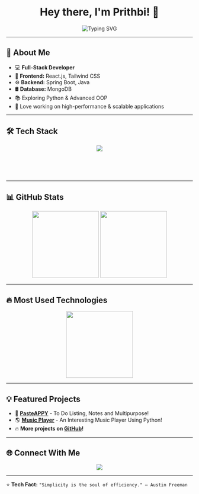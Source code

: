 <h1 align="center">Hey there, I'm Prithbi! 👋</h1>

<p align="center">
  <img src="https://readme-typing-svg.herokuapp.com?font=Fira+Code&size=22&pause=500&color=00C3FF&center=true&vCenter=true&width=700&lines=Full+Stack+Developer;%23ReactJs%20%20%23Tailwind_CSS%20%20%23Spring_Boot%20%20%23MongoDB;Exploring+Other+Technologies" alt="Typing SVG" />
</p>




---

## 🚀 About Me
- 💻 **Full-Stack Developer**
- 🎨 **Frontend:** React.js, Tailwind CSS
- ⚙️ **Backend:** Spring Boot, Java
- 🛢 **Database:** MongoDB
- 📚 Exploring Python & Advanced OOP
- 🚀 Love working on high-performance & scalable applications

---

## 🛠 Tech Stack
<p align="center">
  <img src="https://skillicons.dev/icons?i=react,tailwind,java,spring,mongodb,git,github,linux,vscode" />
</p><br><br><br>

---

## 📊 GitHub Stats
<p align="center">
  <img src="https://github-readme-stats.vercel.app/api?username=prithbi777&show_icons=true&theme=tokyonight&count_private=true" height="180px"/>
  <img src="https://github-readme-streak-stats.herokuapp.com/?user=prithbi777&theme=tokyonight" height="180px"/>
</p>

---

## 🔥 Most Used Technologies
<p align="center">
  <img src="https://github-readme-stats.vercel.app/api/top-langs/?username=prithbi777&layout=compact&theme=tokyonight" height="180px"/>
</p>

---

## 💡 Featured Projects
- 🚀 **[PasteAPPY](https://github.com/prithbi777/PasteAPPY)** - To Do Listing, Notes and Multipurpose!
- 🌎 **[Music Player](https://github.com/prithbi777/Music_Player_Using_Python)** - An Interesting Music Player Using Python!
- 🔥 **More projects on [GitHub](https://github.com/prithbi777?tab=repositories)!**  

---

## 🌐 Connect With Me
<p align="center">
  <a href="https://linkedin.com/in/prithbiraj-mahanta-43b923219" target="_blank">
    <img src="https://img.shields.io/badge/LinkedIn-0A66C2?style=for-the-badge&logo=linkedin&logoColor=white">
  </a>
</p>


---

⭐ **Tech Fact:** `"Simplicity is the soul of efficiency." – Austin Freeman`  
